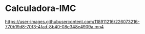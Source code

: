# Calculadora-IMC

https://user-images.githubusercontent.com/118911216/226073216-770b19d8-70f3-4fad-8b40-08e348e4909a.mp4

